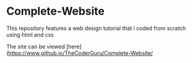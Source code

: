 # Complete-Website

This repository features a web design tutorial that i coded from scratch using html and css

The site can be viewed [here](https://www.github.io/TheCoderGuru/Complete-Website/
